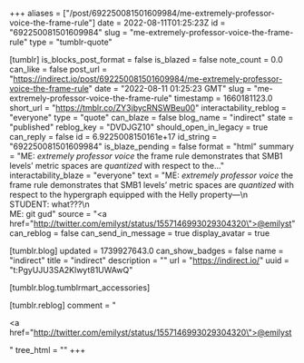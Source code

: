 +++
aliases = ["/post/692250081501609984/me-extremely-professor-voice-the-frame-rule"]
date = 2022-08-11T01:25:23Z
id = "692250081501609984"
slug = "me-extremely-professor-voice-the-frame-rule"
type = "tumblr-quote"

[tumblr]
is_blocks_post_format = false
is_blazed = false
note_count = 0.0
can_like = false
post_url = "https://indirect.io/post/692250081501609984/me-extremely-professor-voice-the-frame-rule"
date = "2022-08-11 01:25:23 GMT"
slug = "me-extremely-professor-voice-the-frame-rule"
timestamp = 1660181123.0
short_url = "https://tmblr.co/ZY3jbycRNSWBeu00"
interactability_reblog = "everyone"
type = "quote"
can_blaze = false
blog_name = "indirect"
state = "published"
reblog_key = "DVDJGZ10"
should_open_in_legacy = true
can_reply = false
id = 6.9225008150161e+17
id_string = "692250081501609984"
is_blaze_pending = false
format = "html"
summary = "ME: *extremely professor voice* the frame rule demonstrates that SMB1 levels’ metric spaces are *quantized* with respect to the..."
interactability_blaze = "everyone"
text = "ME: *extremely professor voice* the frame rule demonstrates that SMB1 levels&rsquo; metric spaces are *quantized* with respect to the hypergraph equipped with the Helly property—\n<br/>STUDENT: what???\n<br/>ME: git gud"
source = "<a href=\"http://twitter.com/emilyst/status/1557146993029304320\">@emilyst</a>"
can_reblog = false
can_send_in_message = true
display_avatar = true

[tumblr.blog]
updated = 1739927643.0
can_show_badges = false
name = "indirect"
title = "indirect"
description = ""
url = "https://indirect.io/"
uuid = "t:PgyUJU3SA2Klwyt81UWAwQ"

[tumblr.blog.tumblrmart_accessories]

[tumblr.reblog]
comment = "<p><a href=\"http://twitter.com/emilyst/status/1557146993029304320\">@emilyst</a></p>"
tree_html = ""
+++
